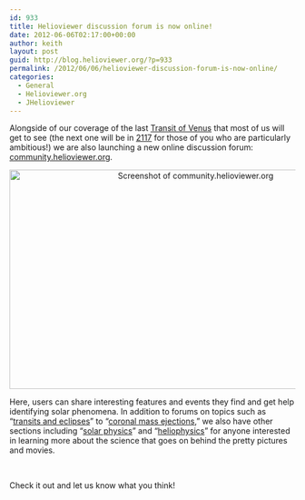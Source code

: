 ```yaml
---
id: 933
title: Helioviewer discussion forum is now online!
date: 2012-06-06T02:17:00+00:00
author: keith
layout: post
guid: http://blog.helioviewer.org/?p=933
permalink: /2012/06/06/helioviewer-discussion-forum-is-now-online/
categories:
  - General
  - Helioviewer.org
  - JHelioviewer
---
```

Alongside of our coverage of the last [Transit of Venus](http://www.transitofvenus.org/) that most of us will get to see (the next one will be in [2117](http://www.transitofvenus.org/faq/113-when-is-the-next-transit-of-venus-after-2012) for those of you who are particularly ambitious!) we are also launching a new online discussion forum: [community.helioviewer.org](http://community.helioviewer.org/).

<p style="text-align: center;">
  <a href="http://community.helioviewer.org" target="_blank"><img class="aligncenter  wp-image-934" title="Helioviewer.org Community Forum" src="https://helioviewer-project.github.io/images/uploads/2012/06/helioviewer_community.png" alt="Screenshot of community.helioviewer.org" width="640" height="386" srcset="http://blog.helioviewer.org/wp-content/uploads/2012/06/helioviewer_community.png 1280w, http://blog.helioviewer.org/wp-content/uploads/2012/06/helioviewer_community-300x181.png 300w, http://blog.helioviewer.org/wp-content/uploads/2012/06/helioviewer_community-1024x618.png 1024w" sizes="(max-width: 640px) 100vw, 640px" /></a>
</p>

<p style="text-align: center;">
  <p>
    Here, users can share interesting features and events they find and get help identifying solar phenomena. In addition to forums on topics such as &#8220;<a href="http://community.helioviewer.org/viewforum.php?f=8">transits and eclipses</a>&#8221; to &#8220;<a href="http://community.helioviewer.org/viewforum.php?f=7">coronal mass ejections</a>,&#8221; we also have other sections including &#8220;<a href="http://en.wikipedia.org/wiki/Solar_physics">solar physics</a>&#8221; and &#8220;<a href="http://science.nasa.gov/heliophysics/">heliophysics</a>&#8221; for anyone interested in learning more about the science that goes on behind the pretty pictures and movies.
  </p>
  
  <p>
    &nbsp;
  </p>
  
  <p>
    Check it out and let us know what you think!
  </p>
  

